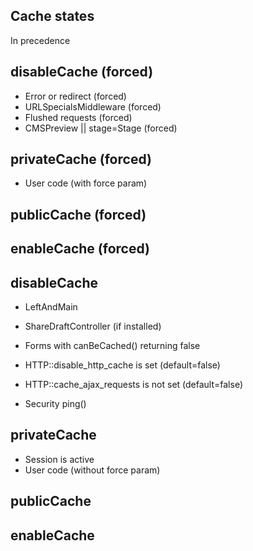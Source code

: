 ## Cache states

In precedence

## disableCache (forced)

+ Error or redirect (forced)
+ URLSpecialsMiddleware (forced)
+ Flushed requests (forced)
+ CMSPreview || stage=Stage (forced)


## privateCache (forced)

+ User code (with force param)

## publicCache (forced)


## enableCache (forced)


## disableCache

+ LeftAndMain
+ ShareDraftController (if installed)
+ Forms with canBeCached() returning false

+ HTTP::disable_http_cache is set (default=false)
+ HTTP::cache_ajax_requests is not set (default=false)
+ Security ping()

## privateCache

+ Session is active
+ User code (without force param)

## publicCache


## enableCache
